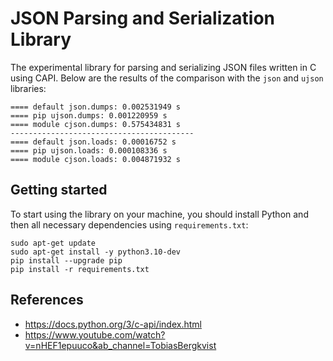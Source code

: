 # JSON Parsing and Serialization Library

The experimental library for parsing and serializing JSON files written in C using CAPI. Below are the results of the comparison with the `json` and `ujson` libraries:

```Shell
==== default json.dumps: 0.002531949 s
==== pip ujson.dumps: 0.001220959 s
==== module cjson.dumps: 0.575434831 s
-----------------------------------------
==== default json.loads: 0.00016752 s
==== pip ujson.loads: 0.000108336 s
==== module cjson.loads: 0.004871932 s
```

## Getting started

To start using the library on your machine, you should install Python and then all necessary dependencies using `requirements.txt`:

```Shell
sudo apt-get update
sudo apt-get install -y python3.10-dev
pip install --upgrade pip
pip install -r requirements.txt
```

## References

- https://docs.python.org/3/c-api/index.html 
- https://www.youtube.com/watch?v=nHEF1epuuco&ab_channel=TobiasBergkvist